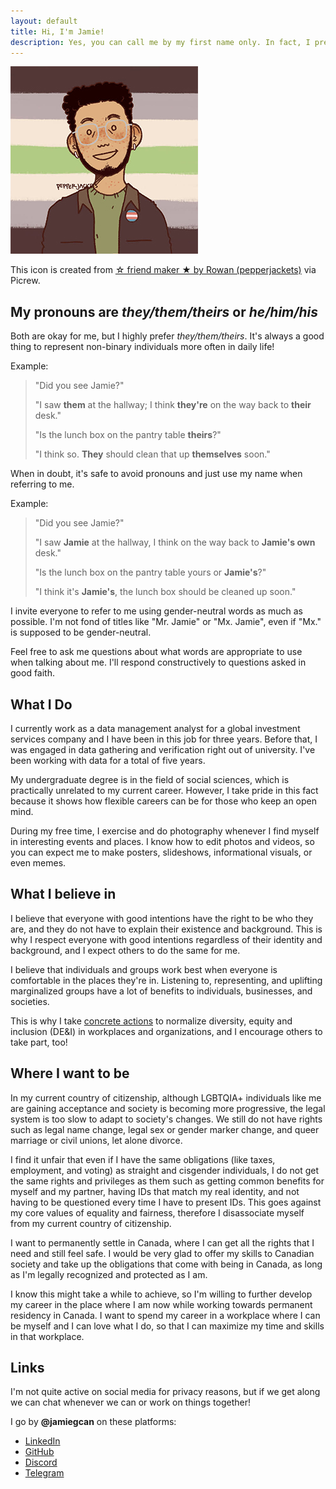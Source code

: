 ```yaml
---
layout: default
title: Hi, I'm Jamie!
description: Yes, you can call me by my first name only. In fact, I prefer it!
---
```


![An illustration of Jamie created from Picrew, an image creator website, based on the art style of "friend maker by Rowan". The illustration shows a person with a medium-tone skin, curly black hair, and thick sideburns and goatee.](./assets/jamie_picrew_via_pepperjackets.jpg)

This icon is created from [☆ friend maker ★ by Rowan (pepperjackets)](https://picrew.me/image_maker/1322863) via Picrew.

## My pronouns are *they/them/theirs* or *he/him/his*

Both are okay for me, but I highly prefer *they/them/theirs*. It's always a good thing to represent non-binary individuals more often in daily life!

Example:

> "Did you see Jamie?"
>
> "I saw **them** at the hallway; I think **they're** on the way back to **their** desk."
>
> "Is the lunch box on the pantry table **theirs**?"
>
> "I think so. **They** should clean that up **themselves** soon."

When in doubt, it's safe to avoid pronouns and just use my name when referring to me.

Example:

> "Did you see Jamie?"
>
> "I saw **Jamie** at the hallway, I think on the way back to **Jamie's own** desk."
>
> "Is the lunch box on the pantry table yours or **Jamie's**?"
>
> "I think it's **Jamie's**, the lunch box should be cleaned up soon."

I invite everyone to refer to me using gender-neutral words as much as possible. I'm not fond of titles like "Mr. Jamie" or "Mx. Jamie", even if "Mx." is supposed to be gender-neutral.

Feel free to ask me questions about what words are appropriate to use when talking about me. I'll respond constructively to questions asked in good faith.

## What I Do

I currently work as a data management analyst for a global investment services company and I have been in this job for three years. Before that, I was engaged in data gathering and verification right out of university. I've been working with data for a total of five years.

My undergraduate degree is in the field of social sciences, which is practically unrelated to my current career. However, I take pride in this fact because it shows how flexible careers can be for those who keep an open mind.

During my free time, I exercise and do photography whenever I find myself in interesting events and places. I know how to edit photos and videos, so you can expect me to make posters, slideshows, informational visuals, or even memes.

## What I believe in

I believe that everyone with good intentions have the right to be who they are, and they do not have to explain their existence and background. This is why I respect everyone with good intentions regardless of their identity and background, and I expect others to do the same for me.

I believe that individuals and groups work best when everyone is comfortable in the places they're in. Listening to, representing, and uplifting marginalized groups have a lot of benefits to individuals, businesses, and societies.

This is why I take [concrete actions](./dei-quick-guide.md) to normalize diversity, equity and inclusion (DE&I) in workplaces and organizations, and I encourage others to take part, too!

## Where I want to be

In my current country of citizenship, although LGBTQIA+ individuals like me are gaining acceptance and society is becoming more progressive, the legal system is too slow to adapt to society's changes. We still do not have rights such as legal name change, legal sex or gender marker change, and queer marriage or civil unions, let alone divorce.

I find it unfair that even if I have the same obligations (like taxes, employment, and voting) as straight and cisgender individuals, I do not get the same rights and privileges as them such as getting common benefits for myself and my partner, having IDs that match my real identity, and not having to be questioned every time I have to present IDs. This goes against my core values of equality and fairness, therefore I disassociate myself from my current country of citizenship.

I want to permanently settle in Canada, where I can get all the rights that I need and still feel safe. I would be very glad to offer my skills to Canadian society and take up the obligations that come with being in Canada, as long as I'm legally recognized and protected as I am.

I know this might take a while to achieve, so I'm willing to further develop my career in the place where I am now while working towards permanent residency in Canada. I want to spend my career in a workplace where I can be myself and I can love what I do, so that I can maximize my time and skills in that workplace.

## Links

I'm not quite active on social media for privacy reasons, but if we get along we can chat whenever we can or work on things together!

I go by **@jamiegcan** on these platforms:

* [LinkedIn](https://linkedin.com/in/jamiegcan)
* [GitHub](https://github.com/jamiegcan)
* [Discord](https://discord.com)
* [Telegram](https://t.me/jamiegcan)
